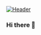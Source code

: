 [![Header](https://raw.githubusercontent.com/rpsmith77/<rpsmith77>/<rpsmith77>/readme_header.png "Header")](https://www.linkedin.com/in/ryan--smith/)

### Hi there 👋

<!--
**rpsmith77/rpsmith77** is a ✨ _special_ ✨ repository because its `README.md` (this file) appears on your GitHub profile.

Here are some ideas to get you started:

- 🔭 I’m currently working on ...
- 🌱 I’m currently learning ...
- 👯 I’m looking to collaborate on ...
- 🤔 I’m looking for help with ...
- 💬 Ask me about ...
- 📫 How to reach me: ...
- 😄 Pronouns: ...
- ⚡ Fun fact: ...
-->
